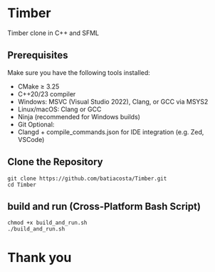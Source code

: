# Timber
Timber clone in C++ and SFML

## Prerequisites
Make sure you have the following tools installed:
- CMake ≥ 3.25
- C++20/23 compiler
- Windows: MSVC (Visual Studio 2022), Clang, or GCC via MSYS2
- Linux/macOS: Clang or GCC
- Ninja (recommended for Windows builds)
- Git
Optional:
- Clangd + compile_commands.json for IDE integration (e.g. Zed, VSCode)

## Clone the Repository
```
git clone https://github.com/batiacosta/Timber.git
cd Timber
```
## build and run (Cross-Platform Bash Script)

```
chmod +x build_and_run.sh
./build_and_run.sh
```

# Thank you
